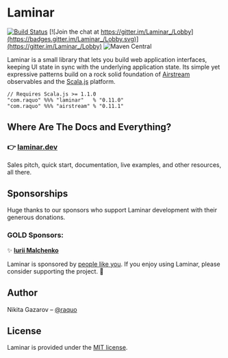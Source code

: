 # Laminar

[![Build Status](https://circleci.com/gh/raquo/Laminar.svg?style=svg)](https://circleci.com/gh/raquo/Laminar)
[![Join the chat at https://gitter.im/Laminar_/Lobby](https://badges.gitter.im/Laminar_/Lobby.svg)](https://gitter.im/Laminar_/Lobby)
![Maven Central](https://img.shields.io/maven-central/v/com.raquo/laminar_sjs1_2.13.svg)

Laminar is a small library that lets you build web application interfaces, keeping UI state in sync with the underlying application state. Its simple yet expressive patterns build on a rock solid foundation of [Airstream](https://github.com/raquo/Airstream) observables and the [Scala.js](https://www.scala-js.org/) platform.

    // Requires Scala.js >= 1.1.0
    "com.raquo" %%% "laminar"   % "0.11.0"   
    "com.raquo" %%% "airstream" % "0.11.1"

## Where Are The Docs and Everything?

### 👉 [laminar.dev](https://laminar.dev)

Sales pitch, quick start, documentation, live examples, and other resources, all there. 



## Sponsorships

Huge thanks to our sponsors who support Laminar development with their generous donations.

### GOLD Sponsors:

✨ **[Iurii Malchenko](https://github.com/yurique)**

Laminar is sponsored by [people like you](https://github.com/sponsors/raquo). If you enjoy using Laminar, please consider supporting the project. 🙏




## Author

Nikita Gazarov – [@raquo](https://twitter.com/raquo)




## License

Laminar is provided under the [MIT license](https://github.com/raquo/laminar/blob/master/LICENSE.md).

